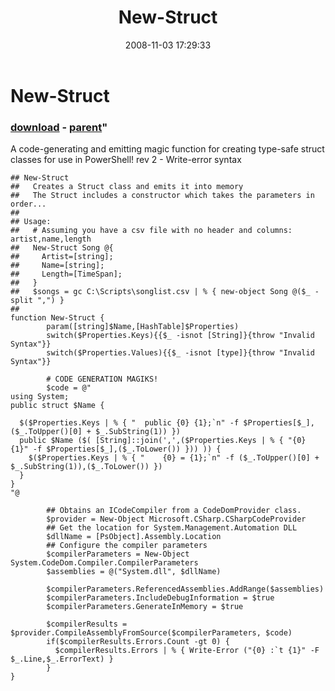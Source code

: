 ﻿---
pid:            654
parent:         653
children:       
poster:         Laurent Dardenne
title:          New-Struct
date:           2008-11-03 17:29:33
format:         posh
---

# New-Struct

### [download](654.ps1) - [parent](653.md)"

A code-generating and emitting magic function for creating type-safe struct classes for use in PowerShell!
rev 2 - Write-error syntax

```posh
## New-Struct
##   Creates a Struct class and emits it into memory
##   The Struct includes a constructor which takes the parameters in order...
## 
## Usage:
##   # Assuming you have a csv file with no header and columns: artist,name,length
##   New-Struct Song @{
##     Artist=[string];
##     Name=[string];
##     Length=[TimeSpan];
##   }
##   $songs = gc C:\Scripts\songlist.csv | % { new-object Song @($_ -split ",") }
##
function New-Struct {
        param([string]$Name,[HashTable]$Properties)
        switch($Properties.Keys){{$_ -isnot [String]}{throw "Invalid Syntax"}}
        switch($Properties.Values){{$_ -isnot [type]}{throw "Invalid Syntax"}}
 
        # CODE GENERATION MAGIKS!
        $code = @"
using System;
public struct $Name {

  $($Properties.Keys | % { "  public {0} {1};`n" -f $Properties[$_],($_.ToUpper()[0] + $_.SubString(1)) })
  public $Name ($( [String]::join(',',($Properties.Keys | % { "{0} {1}" -f $Properties[$_],($_.ToLower()) })) )) {
    $($Properties.Keys | % { "    {0} = {1};`n" -f ($_.ToUpper()[0] + $_.SubString(1)),($_.ToLower()) })
  }
}
"@
 
        ## Obtains an ICodeCompiler from a CodeDomProvider class.
        $provider = New-Object Microsoft.CSharp.CSharpCodeProvider
        ## Get the location for System.Management.Automation DLL
        $dllName = [PsObject].Assembly.Location
        ## Configure the compiler parameters
        $compilerParameters = New-Object System.CodeDom.Compiler.CompilerParameters
        $assemblies = @("System.dll", $dllName)
 
        $compilerParameters.ReferencedAssemblies.AddRange($assemblies)
        $compilerParameters.IncludeDebugInformation = $true
        $compilerParameters.GenerateInMemory = $true
 
        $compilerResults = $provider.CompileAssemblyFromSource($compilerParameters, $code)
        if($compilerResults.Errors.Count -gt 0) {
          $compilerResults.Errors | % { Write-Error ("{0} :`t {1}" -F  $_.Line,$_.ErrorText) }
        }
}
```
